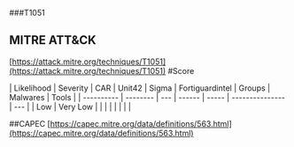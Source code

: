 ###T1051
## MITRE ATT&CK
[https://attack.mitre.org/techniques/T1051](https://attack.mitre.org/techniques/T1051)
#Score

| Likelihood | Severity | CAR | Unit42 | Sigma | Fortiguardintel | Groups | Malwares | Tools |
| ---------- | -------- | --- | ------ | ----- | --------------- | ---  |
| Low | Very Low |   |   |   |   |   |   |   |

##CAPEC
[https://capec.mitre.org/data/definitions/563.html](https://capec.mitre.org/data/definitions/563.html)
[]()
